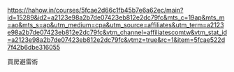 
https://hahow.in/courses/5fcae2d66c1fb45b7e6a62ec/main?id=15289&id2=a2123e98a2b7de07423eb812e2dc79fc&mts_c=19ap&mts_m=ao&mts_s=ap&utm_medium=cpa&utm_source=affiliates&utm_term=a2123e98a2b7de07423eb812e2dc79fc&vtm_channel=affiliatescomtw&vtm_stat_id=a2123e98a2b7de07423eb812e2dc79fc&vtmz=true&rc=1&item=5fcae522d7f42b6dbe316055

買房避雷術